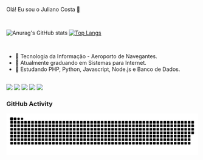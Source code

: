 Olá! Eu sou o Juliano Costa 👋

<br>

![Anurag's GitHub stats](https://github-readme-stats.vercel.app/api?username=julianociawax&show_icons=true&theme=dracula)
[![Top Langs](https://github-readme-stats.vercel.app/api/top-langs/?username=julianociawax&layout=compact&show_icons=true&theme=dracula)](https://github.com/julianociawax/github-readme-stats)

<br>

- 🔭 Tecnologia da Informação - Aeroporto de Navegantes.
- 🌱 Atualmente graduando em Sistemas para Internet.
- 👯 Estudando PHP, Python, Javascript, Node.js e Banco de Dados.

<br>

<div> 
      <a href="mailto:juliano_ciawax@hotmail.com" target="_blank"><img src="https://img.shields.io/badge/Messenger-00B2FF?style=for-the-badge&logo=messenger&logoColor=white" target="_blank"></a> 
  <a href="https://www.youtube.com/channel/UCbkDgq--Uzjma1po0jM1Bow" target="_blank"><img src="https://img.shields.io/badge/YouTube-FF0000?style=for-the-badge&logo=youtube&logoColor=white" target="_blank"></a>
  <a href="https://www.instagram.com/eujulianocosta/" target="_blank"><img src="https://img.shields.io/badge/-Instagram-%23E4405F?style=for-the-badge&logo=instagram&logoColor=white" target="_blank"></a>
 	<a href="mailto:juliano.ciawax@gmail.com" target="_blank"><img src="https://img.shields.io/badge/Gmail-D14836?style=for-the-badge&logo=gmail&logoColor=white" target="_blank"></a>
  <a href="https://www.linkedin.com/in/julianociawax" target="_blank"><img src="https://img.shields.io/badge/-LinkedIn-%230077B5?style=for-the-badge&logo=linkedin&logoColor=white" target="_blank"></a> 

</div>

### GitHub Activity

![Snake animation](https://github.com/julianociawax/julianociawax/blob/output/github-contribution-grid-snake.svg)
